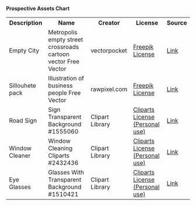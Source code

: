 **Prospective Assets Chart**
<table>
<tr>
  <th>Description</th>
  <th>Name</th>
  <th>Creator</th>
  <th>License</th>
  <th>Source</th>
</tr>
<tr>
  <td>Empty City</td>
  <td>Metropolis empty street crossroads cartoon vector Free Vector</td>
  <td>vectorpocket</td>
  <td><a href='https://www.freepikcompany.com/legal#nav-freepik'>Freepik License</a></td>
  <td><a href='https://www.freepik.com/free-vector/metropolis-empty-street-crossroads-cartoon-vector_4997267.htm#query=empty%20city%20vectorpocket&position=34'>Link</a></td>

</tr>
<tr>
  <td>Sillouhete pack</td>
  <td>Illustration of business people Free Vector</td>
  <td>rawpixel.com</td>
  <td><a href='https://www.freepikcompany.com/legal#nav-freepik'>Freepik License</a></td>
  <td><a href='https://www.freepik.com/free-vector/illustration-business-people_2900440.htm'>Link</a></td>
</tr>
<tr>
  <td>Road Sign</td>
  <td>Sign Transparent Background #1555060</td>
  <td>Clipart Library</td>
  <td><a href='http://clipart-library.com/terms.html'>Cliparts License (Personal use)</a></td>
  <td><a href='http://clipart-library.com/clip-art/sign-transparent-background-1.htm'>Link</a></td>
</tr>
<tr>
  <td>Window Cleaner</td>
  <td>Window Cleaning Cliparts #2432436</td>
  <td>Clipart Library</td>
  <td><a href='http://clipart-library.com/terms.html'>Cliparts License (Personal use)</a></td>
  <td><a href='http://clipart-library.com/clipart/873681.htm'>Link</a></td>
</tr>
<tr>
  <td>Eye Glasses</td>
  <td>Glasses With Transparent Background #1510421</td>
  <td>Clipart Library</td>
  <td><a href='http://clipart-library.com/terms.html'>Cliparts License (Personal use)</a></td>
  <td><a href='http://clipart-library.com/clip-art/glasses-with-transparent-background-9.htm'>Link</a></td>
</tr>
</table>
